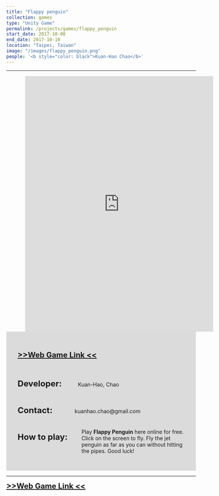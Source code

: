 ```yaml
---
title: "Flappy penguin"
collection: games
type: "Unity Game"
permalink: /projects/games/flappy_penguin
start_date: 2017-10-08
end_date: 2017-10-10
location: "Taipei, Taiwan"
image: "/images/flappy_penguin.png"
people: '<b style="color: black">Kuan-Hao Chao</b>'
---
```


---

<iframe src="https://storage.googleapis.com/storage.khchao.com/flappy_penguin/index_full.html" width="500" height="680" style="margin-left: 50px; border:none;" scrolling="no"></iframe>


<div style="background-color: #dbdbdb; padding: 30px;">
  <p style="font-size:20px">
    <a href="http://storage.khchao.com/flappy_penguin/index.html" target="_blank"><b> >>Web Game Link << </b></a>
  </p>
  <br>
  <p> <b style="font-size: 22px">Developer:</b> &nbsp; &nbsp; &nbsp; &nbsp; &nbsp; Kuan-Hao, Chao</p>
  <br>
  <p> <b style="font-size: 22px">Contact:</b> &nbsp; &nbsp; &nbsp; &nbsp; &nbsp; &nbsp; &nbsp; kuanhao.chao@gmail.com</p>
  <br>
  <p style=" margin-bottom: 10px;"> <b style="font-size: 22px;">How to play:</b></p>
  <p  style="margin-left: 170px; margin-top: -45px">Play <b>Flappy Penguin</b> here online for free. Click on the screen to fly. Fly the jet penguin as far as you can without hitting the pipes. Good luck!</p>
</div>

---
<a style="font-size:20px" href="http://storage.khchao.com/flappy_penguin/index.html" target="_blank"><b> >>Web Game Link << </b></a>
